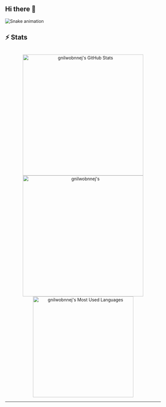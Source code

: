 ## Hi there 👋
![Snake animation](https://github.com/thepiyushmalhotra/thepiyushmalhotra/blob/output/github-contribution-grid-snake.svg)


## ⚡️ Stats

<br>

<div align=center>
  <img width=390 src="https://github-readme-stats.vercel.app/api?username=gnilwobnnej&theme=transparent&count_private=true&show_icons=true&rank_icon=github&locale=en" alt="gnilwobnnej's GitHub Stats" />
  <img width=390 src="https://github-readme-streak-stats.herokuapp.com/?user=gnilwobnnej&theme=transparent&count_private=true&border_radius=10&locale=en" alt="gnilwobnnej's" />
  <img width=325 src="https://github-readme-stats.vercel.app/api/top-langs?username=gnilwobnnej&theme=transparent&layout=donut&hide=css&langs_count=8&border_radius=10&show_icons=true&locale=en" alt="gnilwobnnej's Most Used Languages" />
</div>

<hr>
<!--
**gnilwobnnej/gnilwobnnej** is a ✨ _special_ ✨ repository because its `README.md` (this file) appears on your GitHub profile.

Here are some ideas to get you started:

- 🔭 I’m currently working on ...
- 🌱 I’m currently learning ...
- 👯 I’m looking to collaborate on ...
- 🤔 I’m looking for help with ...
- 💬 Ask me about ...
- 📫 How to reach me: ...
- 😄 Pronouns: ...
- ⚡ Fun fact: ...
-->
